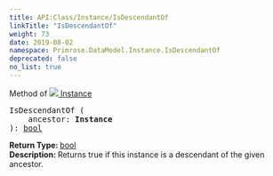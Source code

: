 ```yaml
---
title: API:Class/Instance/IsDescendantOf
linkTitle: "IsDescendantOf"
weight: 73
date: 2019-08-02
namespace: Primrose.DataModel.Instance.IsDescendantOf
deprecated: false
no_list: true
---
```

Method of <a href="/docs/api-reference/Class/Instance"><img src="/icons/silk/default.png"/>&nbsp;Instance</a>
<pre class="method-declaration">
IsDescendantOf (
    ancestor: <b class="page-type">Instance</b>
): <a class="type" href="/docs/api-reference/System/Primitives#boolean">bool</a></pre>
<b>Return Type: </b>
<a class="type" href="/docs/api-reference/System/Primitives#boolean">bool</a>
<br/>
<b>Description: </b>
Returns true if this instance is a descendant of the given ancestor.

